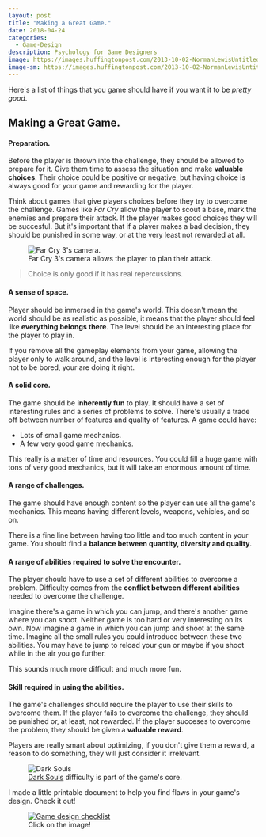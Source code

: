 ```yaml
---
layout: post
title: "Making a Great Game."
date: 2018-04-24
categories:
  - Game-Design
description: Psychology for Game Designers
image: https://images.huffingtonpost.com/2013-10-02-NormanLewisUntitled.jpg
image-sm: https://images.huffingtonpost.com/2013-10-02-NormanLewisUntitled.jpg
---
```


Here's a list of things that you game should have if you want it to be *pretty good*.

## Making a Great Game.

#### Preparation.

Before the player is thrown into the challenge, they should be allowed to prepare for it. Give them time to assess the situation and make **valuable choices**. Their choice could be positive or negative, but having choice is always good for your game and rewarding for the player.

Think about games that give players choices before they try to overcome the challenge. Games like *Far Cry* allow the player to scout a base, mark the enemies and prepare their attack. If the player makes good choices they will be succesful. But it's important that if a player makes a bad decision, they should be punished in some way, or at the very least not rewarded at all.

<figure>
  <img src="https://faduworld.files.wordpress.com/2013/03/14_55449_640screen.jpg" alt="Far Cry 3's camera."/>
  <figcaption>Far Cry 3's camera allows the player to plan their attack.</figcaption>
</figure>

> Choice is only good if it has real repercussions.

#### A sense of space.

Player should be inmersed in the game's world. This doesn't mean the world should be as realistic as possible, it means that the player should feel like **everything belongs there**. The level should be an interesting place for the player to play in.

If you remove all the gameplay elements from your game, allowing the player only to walk around, and the level is interesting enough for the player not to be bored, your are doing it right.

#### A solid core.

The game should be **inherently fun** to play. It should have a set of interesting rules and a series of problems to solve. There's usually a trade off between number of features and quality of features. A game could have:

* Lots of small game mechanics.
* A few very good game mechanics.

This really is a matter of time and resources. You could fill a huge game with tons of very good mechanics, but it will take an enormous amount of time.

#### A range of challenges.

The game should have enough content so the player can use all the game's mechanics. This means having different levels, weapons, vehicles, and so on.

There is a fine line between having too little and too much content in your game. You should find a **balance between quantity, diversity and quality**.

#### A range of abilities required to solve the encounter.

The player should have to use a set of different abilities to overcome a problem. Difficulty comes from the **conflict between different abilities** needed to overcome the challenge.

Imagine there's a game in which you can jump, and there's another game where you can shoot. Neither game is too hard or very interesting on its own. Now imagine a game in which you can jump and shoot at the same time. Imagine all the small rules you could introduce between these two abilities. You may have to jump to reload your gun or maybe if you shoot while in the air you go further.

This sounds much more difficult and much more fun.

#### Skill required in using the abilities.

The game's challenges should require the player to use their skills to overcome them. If the player fails to overcome the challenge, they should be punished or, at least, not rewarded. If the player succeses to overcome the problem, they should be given a **valuable reward**.

Players are really smart about optimizing, if you don't give them a reward, a reason to do something, they will just consider it irrelevant.

<figure>
  <img src="https://reliveandplay.com/wp-content/uploads/Dragon.jpg" alt="Dark Souls"/>
  <figcaption><a href="https://store.steampowered.com/app/211420/DARK_SOULS_Prepare_To_Die_Edition/" target="_blank">Dark Souls</a> difficulty is part of the game's core.</figcaption>
</figure>

I made a little printable document to help you find flaws in your game's design. Check it out!


<figure>
  <a href="{{site.baseUrl}}/assets/images/game-checklist.pdf" target="_blank"><img src="{{site.baseUrl}}/assets/images/game-checklist.PNG" alt="Game design checklist"/></a>
  <figcaption>Click on the image!</figcaption>
</figure>
